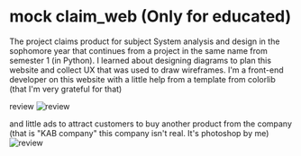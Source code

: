 # mock claim_web (Only for educated)
The project claims product for subject System analysis and design in the sophomore year that continues from a project in the same name from semester 1 (in Python). I learned about designing diagrams to plan this website and collect UX that was used to draw wireframes. I'm a front-end developer on this website with a little help from a template from colorlib (that I'm very grateful for that)


review
![review](https://github.com/Arzeezar/claim_web/blob/main/review_img/Home_1.png)

and little ads to attract customers to buy another product from the company (that is "KAB company" this company isn't real. It's photoshop by me)
![review](https://github.com/Arzeezar/claim_web/blob/main/review_img/Home_2.png)
